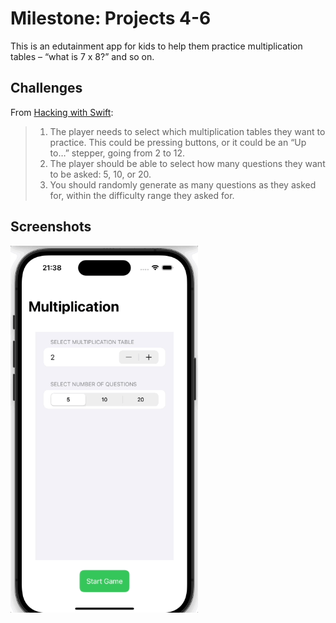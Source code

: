 # Milestone: Projects 4-6

This is an edutainment app for kids to help them practice multiplication tables – “what is 7 x 8?” and so on.

## Challenges

From [Hacking with Swift](https://www.hackingwithswift.com/guide/ios-swiftui/3/3/challenge):
>1. The player needs to select which multiplication tables they want to practice. This could be pressing buttons, or it could be an “Up to…” stepper, going from 2 to 12.
>2. The player should be able to select how many questions they want to be asked: 5, 10, or 20.
>3. You should randomly generate as many questions as they asked for, within the difficulty range they asked for.

## Screenshots

<img src="/MultiplicationTable/Screenshots/MultiplicationTable.gif" width="300"/>
